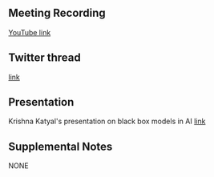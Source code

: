 ## Meeting Recording

[YouTube link](https://www.youtube.com/watch?v=HpbiWWjWwe0)

## Twitter thread

[link](https://twitter.com/Orthogonal_Lab/status/1391110352260247552)

## Presentation

Krishna Katyal's presentation on black box models in AI [link](---)
## Supplemental Notes

NONE
